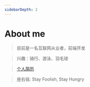 ```yaml
---
sidebarDepth: 2
---
```


# About me

> 目前是一名互联网从业者，前端开发

> 兴趣：骑行、游泳、羽毛球

> [个人简历](https://hitao123.github.io/Resume/resume.html)

> 座右铭: Stay Foolish, Stay Hungry
